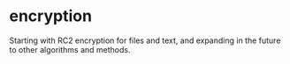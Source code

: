 # encryption
Starting with RC2 encryption for files and text, and expanding in the future to other algorithms and methods.


